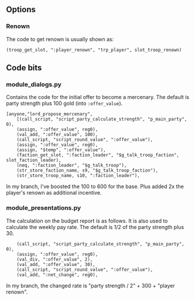 ## Options

### Renown

The code to get renown is usually shown as:

    (troop_get_slot, ":player_renown", "trp_player", slot_troop_renown)

## Code bits


### module_dialogs.py

Contains the code for the initial offer to become a mercenary.  The default is party strength plus 100 gold (into `:offer_value`).

    [anyone,"lord_propose_mercenary", 
        [(call_script, "script_party_calculate_strength", "p_main_party", 0),
        (assign, ":offer_value", reg0),
        (val_add, ":offer_value", 100),
        (call_script, "script_round_value", ":offer_value"),
        (assign, ":offer_value", reg0),
        (assign, "$temp", ":offer_value"),
        (faction_get_slot, ":faction_leader", "$g_talk_troop_faction", slot_faction_leader),
        (neq, ":faction_leader", "$g_talk_troop"),
        (str_store_faction_name, s9, "$g_talk_troop_faction"),
        (str_store_troop_name, s10, ":faction_leader"),

In my branch, I've boosted the 100 to 600 for the base.  Plus added 2x the player's renown as additional incentive.

### module_presentations.py

The calculation on the budget report is as follows.  It is also used to calculate the weekly pay rate.  The default is 1/2 of the party strength plus 30.  

        (call_script, "script_party_calculate_strength", "p_main_party", 0),
        (assign, ":offer_value", reg0),
        (val_div, ":offer_value", 2),
        (val_add, ":offer_value", 30),
        (call_script, "script_round_value", ":offer_value"),
        (val_add, ":net_change", reg0),

In my branch, the changed rate is "party strength / 2" + 300 + "player renown".
